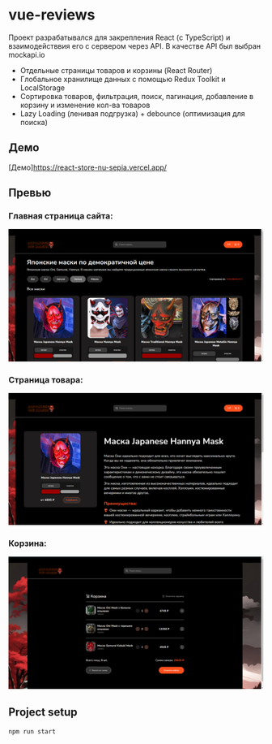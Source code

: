 # vue-reviews

Проект разрабатывался для закрепления React (с TypeScript) и взаимодействвия его с сервером через API. В качестве API был выбран mockapi.io

- Отдельные страницы товаров и корзины (React Router)
- Глобальное хранилище данных с помощью Redux Toolkit и LocalStorage
- Сортировка товаров, фильтрация, поиск, пагинация, добавление в корзину и изменение кол-ва товаров
- Lazy Loading (ленивая подгрузка) + debounce (оптимизация для поиска)

## Демо

[Демо]https://react-store-nu-sepia.vercel.app/

## Превью

### Главная страница сайта:

![Главная страница сайта](https://github.com/mirich90/react-store/blob/master/1.PNG?raw=true "Главная страница сайта")

### Страница товара:

![Страница товара](https://github.com/mirich90/react-store/blob/master/2.PNG?raw=true "Страница товара")

### Корзина:

![Корзина](https://github.com/mirich90/react-store/blob/master/3.PNG?raw=true "Корзина")

## Project setup

```
npm run start
```
